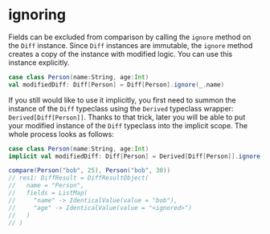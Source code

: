 # ignoring


Fields can be excluded from comparison by calling the `ignore` method on the `Diff` instance.
Since `Diff` instances are immutable, the `ignore` method creates a copy of the instance with modified logic.
You can use this instance explicitly.

```scala
case class Person(name:String, age:Int)
val modifiedDiff: Diff[Person] = Diff[Person].ignore(_.name)
```

If you still would like to use it implicitly, you first need to summon the instance of the `Diff` typeclass using
the `Derived` typeclass wrapper: `Derived[Diff[Person]]`. Thanks to that trick, later you will be able to put your modified
instance of the `Diff` typeclass into the implicit scope. The whole process looks as follows:

```scala
case class Person(name:String, age:Int)
implicit val modifiedDiff: Diff[Person] = Derived[Diff[Person]].ignore(_.age)
```
```scala
compare(Person("bob", 25), Person("bob", 30))
// res1: DiffResult = DiffResultObject(
//   name = "Person",
//   fields = ListMap(
//     "name" -> IdenticalValue(value = "bob"),
//     "age" -> IdenticalValue(value = "<ignored>")
//   )
// )
```